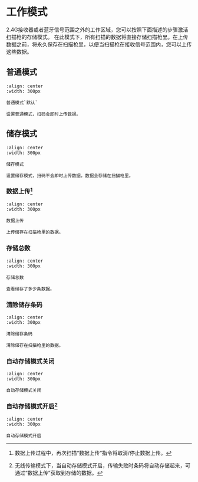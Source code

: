 # 工作模式
2.4G接收器或者蓝牙信号范围之外的工作区域，您可以按照下面描述的步骤激活扫描枪的存储模式。 在此模式下，所有扫描的数据将直接存储扫描枪里。在上传数据之前，将永久保存在扫描枪里，以便当扫描枪在接收信号范围内，您可以上传这些数据。 


## 普通模式
```{figure} ../../../media/wireless/2523NORMD.png
:align: center
:width: 300px

普通模式`默认`
```

```{note}
设置普通模式，扫码会即时上传数据。
```
## 储存模式

```{figure} ../../../media/wireless/2523INVMD.png
:align: center
:width: 300px

储存模式
```

```{note}
设置储存模式，扫码不会即时上传数据，数据会存储在扫描枪里。
```

### 数据上传[^1]
[^1]: 数据上传过程中，再次扫描“数据上传”指令将取消/停止数据上传。
```{figure} ../../../media/wireless/2523TXMEM.png
:align: center
:width: 300px

数据上传
```
```{note}
上传储存在扫描枪里的数据。
```

### 存储总数

```{figure} ../../../media/wireless/25232BTCNT.png
:align: center
:width: 300px

存储总数
```

```{note}
查看储存了多少条数据。
```
### 清除储存条码

```{figure} ../../../media/wireless/25232ANEW2A.png
:align: center
:width: 300px

清除储存条码
```

```{note}
清除储存在扫描枪里的数据。
```

### 自动存储模式关闭

```{figure} ../../../media/wireless/25AutoSav23Off.png
:align: center
:width: 300px

自动存储模式关闭
```

### 自动存储模式开启[^2]

[^2]: 无线传输模式下，当自动存储模式开启，传输失败时条码将自动存储起来，可通过“数据上传”获取到存储的数据。

```{figure} ../../../media/wireless/25AutoSav23On.png
:align: center
:width: 300px

自动存储模式开启
```
